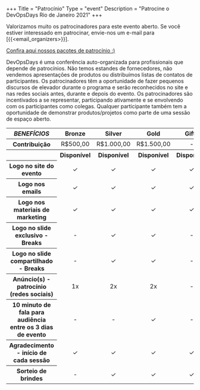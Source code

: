 +++
Title = "Patrocínio"
Type = "event"
Description = "Patrocine o DevOpsDays Rio de Janeiro 2021"
+++

Valorizamos muito os patrocinadores para este evento aberto. Se você estiver interessado em patrocinar, envie-nos um e-mail para [{{<email_organizers>}}].

<p><a href="/events/2021-rio-de-janeiro/devopsdays-rj-sponsor-2021.pdf">Confira aqui nossos pacotes de patrocínio :) </a> </p>

DevOpsDays é uma conferência auto-organizada para profissionais que depende de patrocínios. Não temos estandes de fornecedores, não vendemos apresentações de produtos ou distribuímos listas de contatos de participantes. Os patrocinadores têm a oportunidade de fazer pequenos discursos de elevador durante o programa e serão reconhecidos no site e nas redes sociais antes, durante e depois do evento. Os patrocinadores são incentivados a se representar, participando ativamente e se envolvendo com os participantes como colegas. Qualquer participante também tem a oportunidade de demonstrar produtos/projetos como parte de uma sessão de espaço aberto.
<p>

</hr>

<table class="table table-bordered table-hover table-responsive-md">
<thead class="thead-light">
<tr>
<th scope="col"><em>BENEF&Iacute;CIOS</em></th>
<th scope="col"><center>Bronze</center></th>
<th scope="col"><center>Silver</center></th>
<th scope="col"><center>Gold</center></th>
<th scope="col"><center>Gifts</center></th>
<th scope="col"><center>Community</center></th>
</tr>
</thead>
<tbody>
<tr>
<th scope="row">Contribui&ccedil;&atilde;o</th>
<td><center>R$500,00</center></td>
<td><center>R$1.000,00</center></td>
<td><center>R$1.500,00</center></td>
  <td><center>-</center></td>
  <td><center>-</center></td>
</tr>
<tr>
<th scope="row">&nbsp;</th>
<th><center><span class="badge badge-success">Dispon&iacute;vel</span></center></th>
<th><center><span class="badge badge-success">Dispon&iacute;vel</span></center></th>
<th><center><span class="badge badge-success">Dispon&iacute;vel</span></center></th>
<th><center><span class="badge badge-success">Dispon&iacute;vel</span></center></th>
<th><center><span class="badge badge-success">Dispon&iacute;vel</span></center></th>
</tr>
<tr>
<th scope="row">Logo no site do evento</th>
<td><center>✓</center></td>
<td><center>✓</center></td>
<td><center>✓</center></td>
<td><center>✓</center></td>
<td><center>✓</center></td>
</tr>
<tr>
<th scope="row">Logo nos emails</th>
<td><center>✓</center></td>
<td><center>✓</center></td>
<td><center>✓</center></td>
<td><center>✓</center></td>
<td><center>✓</center></td>
</tr>
<tr>
<th scope="row">Logo nos materiais de marketing</th>
<td><center>✓</center></td>
<td><center>✓</center></td>
<td><center>✓</center></td>
<td><center>✓</center></td>
<td><center>✓</center></td>
</tr>
<tr>
<th scope="row">Logo no slide exclusivo - Breaks</th>
<td><center>-</center></td>
<td><center>✓</center></td>
<td><center>✓</center></td>
<td><center>-</center></td>
 <td><center>-</center></td>
</tr>
<tr>
<th scope="row">Logo no slide compartilhado - Breaks</th>
<td><center>-</center></td>
<td><center>✓</center></td>
<td><center>✓</center></td>
<td><center>-</center></td>
 <td><center>-</center></td>
</tr>
<tr>
<th scope="row">An&uacute;ncio(s) - patroc&iacute;nio (redes sociais)</th>
<td><center>1x</center></td>
<td><center>2x</center></td>
<td><center>2x</center></td>
<td><center>-</center></td>
<td><center>-</center></td>
</tr>
<tr>
<th scope="row">10 minuto de fala para audi&ecirc;ncia entre os 3 dias de evento</th>
<td><center>-</center></td>
<td><center>-</center></td>
<td><center>✓</center></td>
<td><center>-</center></td>
<td><center>-</center></td>
</tr>
<tr>
<th scope="row">Agradecimento - in&iacute;cio de cada sess&atilde;o</th>
<td><center>✓</center></td>
<td><center>✓</center></td>
<td><center>✓</center></td>
<td><center>✓</center></td>
<td><center>✓</center></td>
</tr>
 <tr>
<th scope="row">Sorteio de brindes</th>
<td><center>-</center></td>
<td><center>✓</center></td>
<td><center>✓</center></td>
<td><center>✓</center></td>
<td><center>✓</center></td>
</tr>
</tbody>
</table>